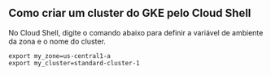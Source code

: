 ## Como criar um cluster do GKE pelo Cloud Shell

No Cloud Shell, digite o comando abaixo para definir a variável de ambiente da zona e o nome do cluster.


```
export my_zone=us-central1-a
export my_cluster=standard-cluster-1
```
